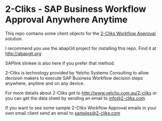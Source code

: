 2-Cliks - SAP Business Workflow Approval Anywhere Anytime
=========================================================

This repo contains some client objects for the [2-Cliks Workflow Approval](http://yelcho.github.io/2-Cliks/) solution.

I recommend you use the abapGit project for installing this repo. Find it at http://abapgit.org

SAPlink slinkee is also here if you prefer that method.

2-Cliks is technology provided by Yelcho Systems Consulting to allow decision makers
to execute SAP Business Workflow decision steps anywhere, anytime and on any device.

For more details about 2-Cliks got to http://www.yelcho.com.au/2-cliks or you can get
the data sheet by sending an email to info@2-cliks.com

If you want to see some sample 2-Cliks Workflow Approval emails in your own email
client send an email to samples@2-cliks.com
